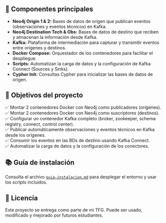 ## 🔧 Componentes principales

- **Neo4j Origin 1 & 2:** Bases de datos de origen que publican eventos (observaciones y eventos técnicos) en Kafka.
- **Neo4j Destination Tech & Obs:** Bases de datos de destino que reciben y almacenan la información desde Kafka.
- **Kafka:** Plataforma de intermediación para capturar y transmitir eventos entre orígenes y destinos.
- **Docker Compose:** Orquestador de los contenedores para facilitar el despliegue.
- **Scripts:** Automatizan la carga de datos y la configuración de Kafka Connect (Sources y Sinks).
- **Cypher Init:** Consultas Cypher para inicializar las bases de datos de origen.

## 🚀 Objetivos del proyecto

✅ Montar 2 contenedores Docker con Neo4j como publicadores (orígenes).  
✅ Montar 2 contenedores Docker con Neo4j como suscriptores (destinos).  
✅ Configurar un contenedor Kafka completo (broker, zookeeper, schema registry, connect, control center).  
✅ Publicar automáticamente observaciones y eventos técnicos en Kafka desde los orígenes.  
✅ Consumir los eventos en las BDs de destino usando Kafka Connect.  
✅ Automatizar la carga de datos y la configuración de los conectores.  

## 📚 Guía de instalación

Consulta el archivo [`guia-instalacion.md`](guia-instalacion.md) para desplegar el entorno y usar los scripts incluidos.

## 📄 Licencia

Este proyecto se entrega como parte de mi TFG. Puede ser usado, modificado y mejorado por futuros estudiantes.
